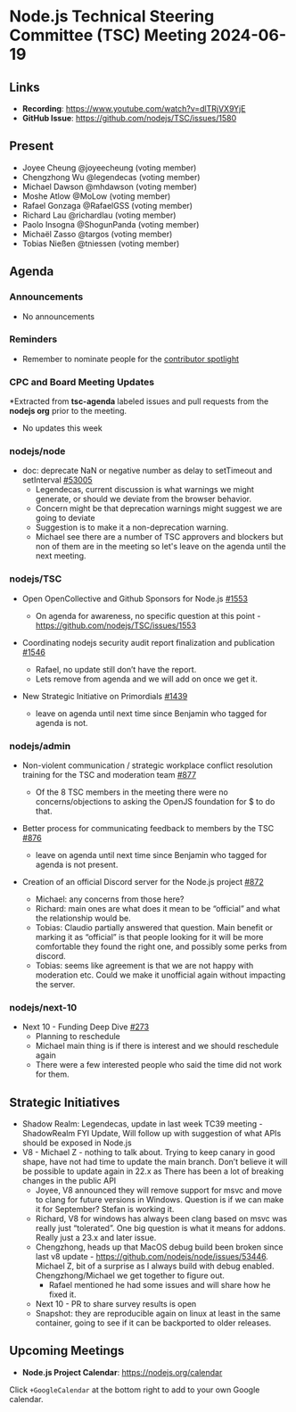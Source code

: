 # Node.js Technical Steering Committee (TSC) Meeting 2024-06-19

## Links

* **Recording**:  <https://www.youtube.com/watch?v=dlTRjVX9YjE>
* **GitHub Issue**: <https://github.com/nodejs/TSC/issues/1580>

## Present

* Joyee Cheung @joyeecheung (voting member)
* Chengzhong Wu @legendecas (voting member)
* Michael Dawson @mhdawson (voting member)
* Moshe Atlow @MoLow (voting member)
* Rafael Gonzaga @RafaelGSS (voting member)
* Richard Lau @richardlau (voting member)
* Paolo Insogna @ShogunPanda (voting member)
* Michaël Zasso @targos (voting member)
* Tobias Nießen @tniessen (voting member)

## Agenda

### Announcements

* No announcements

### Reminders

* Remember to nominate people for the [contributor spotlight](https://github.com/nodejs/node/blob/main/doc/contributing/reconizing-contributors.md#bi-monthly-contributor-spotlight)

### CPC and Board Meeting Updates

*Extracted from **tsc-agenda** labeled issues and pull requests from the **nodejs org** prior to the meeting.

* No updates this week

### nodejs/node

* doc: deprecate NaN or negative number as delay to setTimeout and setInterval [#53005](https://github.com/nodejs/node/pull/53005)
  * Legendecas, current discussion is what warnings we might generate, or should we deviate
    from the browser behavior.
  * Concern might be that deprecation warnings might suggest we are going to deviate
  * Suggestion is to make it a non-deprecation warning.
  * Michael see there are a number of TSC approvers and blockers but non of them are in the
    meeting so let's leave on the agenda until the next meeting.

### nodejs/TSC

* Open OpenCollective and Github Sponsors for Node.js [#1553](https://github.com/nodejs/TSC/issues/1553)
  * On agenda for awareness, no specific question at this point - <https://github.com/nodejs/TSC/issues/1553>

* Coordinating nodejs security audit report finalization and publication
[#1546](https://github.com/nodejs/TSC/issues/1546)
  * Rafael, no update still don’t have the report.
  * Lets remove from agenda and we will add on once we get it.

* New Strategic Initiative on Primordials [#1439](https://github.com/nodejs/TSC/issues/1439)
  * leave on agenda until next time since Benjamin who tagged for agenda is not.

### nodejs/admin

* Non-violent communication / strategic workplace conflict resolution training for the TSC and moderation team [#877](https://github.com/nodejs/admin/issues/877)
  * Of the 8 TSC members in the meeting there were no concerns/objections to asking the OpenJS foundation for $ to do that.

* Better process for communicating feedback to members by the TSC [#876](https://github.com/nodejs/admin/issues/876)
  * leave on agenda until next time since Benjamin who tagged for agenda is not present.

* Creation of an official Discord server for the Node.js project [#872](https://github.com/nodejs/admin/issues/872)
  * Michael: any concerns from those here?
  * Richard: main ones are what does it mean to be “official” and what the relationship would be.
  * Tobias: Claudio partially answered that question. Main benefit or marking it as “official” is that
    people looking for it will be more comfortable they found the right one, and possibly some
    perks from discord.
  * Tobias: seems like agreement is that we are not happy with moderation etc. Could we make it
    unofficial again without impacting the server.

### nodejs/next-10

* Next 10 - Funding Deep Dive [#273](https://github.com/nodejs/next-10/issues/273)
  * Planning to reschedule
  * Michael main thing is if there is interest and we should reschedule again
  * There were a few interested people who said the time did not work for them.

## Strategic Initiatives

* Shadow Realm: Legendecas, update in last week TC39 meeting - ShadowRealm FYI Update, Will follow up with suggestion of what APIs should be exposed in Node.js
* V8 - Michael Z - nothing to talk about. Trying to keep canary in good shape, have not had
  time to update the main branch. Don’t believe it will be possible to update again in 22.x as
  There has been a lot of breaking changes in the public API
  * Joyee, V8 announced they will remove support for msvc and move to clang for future
    versions in Windows. Question is if we can make it for September? Stefan is working
    it.
  * Richard, V8 for windows has always been clang based on msvc was really just “tolerated”.
    One big question is what it means for addons. Really just a 23.x and later issue.
  * Chengzhong, heads up that MacOS debug build been broken since last v8 update -
    <https://github.com/nodejs/node/issues/53446>. Michael Z, bit of a surprise as I always build
    with debug enabled.  Chengzhong/Michael we get together to figure out.
    * Rafael mentioned he had some issues and will share how he fixed it.
  * Next 10 - PR to share survey results is open
  * Snapshot: they are reproducible again on  linux at least in the same container, going to see if
    it can be backported to older releases.

## Upcoming Meetings

* **Node.js Project Calendar**: <https://nodejs.org/calendar>

Click `+GoogleCalendar` at the bottom right to add to your own Google calendar.
